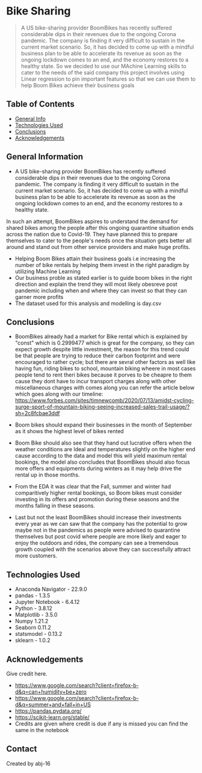 # Bike Sharing
> A US bike-sharing provider BoomBikes has recently suffered considerable dips in their revenues due to the ongoing Corona pandemic. The company is finding it very difficult to sustain in the current market scenario. So, it has decided to come up with a mindful business plan to be able to accelerate its revenue as soon as the ongoing lockdown comes to an end, and the economy restores to a healthy state. So we decided to use our MAchine Learning skills to cater to the needs of the said company this project involves using Linear regression to pin important features so that we can use them to help Boom Bikes achieve their business goals


## Table of Contents
* [General Info](#general-information)
* [Technologies Used](#technologies-used)
* [Conclusions](#conclusions)
* [Acknowledgements](#acknowledgements)

<!-- You can include any other section that is pertinent to your problem -->

## General Information
- A US bike-sharing provider BoomBikes has recently suffered considerable dips in their revenues due to the ongoing Corona pandemic. The company is finding it very difficult to sustain in the current market scenario. So, it has decided to come up with a mindful business plan to be able to accelerate its revenue as soon as the ongoing lockdown comes to an end, and the economy restores to a healthy state. 


In such an attempt, BoomBikes aspires to understand the demand for shared bikes among the people after this ongoing quarantine situation ends across the nation due to Covid-19. They have planned this to prepare themselves to cater to the people's needs once the situation gets better all around and stand out from other service providers and make huge profits.
- Helping Boom Bikes attain their business goals i.e increasing the number of bike rentals by helping them invest in the right paradigm by utilizing Machine Learning
- Our business proble as stated earlier is to guide boom bikes in the right direction and explain the trend they will most likely obesreve post pandemic including when and where they can invest so that they can garner more profits
- The dataset used for this analysis and modelling is day.csv

<!-- You don't have to answer all the questions - just the ones relevant to your project. -->

## Conclusions
- BoomBikes already had a market for Bike rental which is explained by "const" which is 0.2999477  which is great for the company, so they can expect growth despite little investment, the reason for this trend could be that people are trying to reduce their carbon footprint and were encouraged to rather cycle; but there are sevral other factors as well like having fun, riding bikes to school, mountain biking wheere in most cases people tend to rent theri bikes because it porves to be cheapre to them cause they dont have to incur transport charges along with other miscellaneous charges with comes along you can refer the article below which goes along with our timeline: https://www.forbes.com/sites/timnewcomb/2020/07/13/amidst-cycling-surge-sport-of-mountain-biking-seeing-increased-sales-trail-usage/?sh=2c8fcbae3ddf


-  Boom bikes should expand their businesses in the month of September  as it shows the highest level of bikes rented

- Boom Bike should also see that they hand out lucrative offers when the weather conditions are Ideal and temperatures slightly on the higher end cause according to the data and model this will yield maximum rental bookings, the model also concludes that  BoomBikes should also focus more offers and equipments during winters as it may help drive the rental up in those months.

- From the EDA it was clear that the Fall, summer and winter had comparitively higher rental bookings, so Boom bikes must consider investing in its offers and promotion during these seasons and the months falling in these seasons.

- Last but not the least BoomBikes should increase their investments every year as we can saw that the company has the potential to grow maybe not in the pandemics as people were advised to  quarantine themselves but post covid where people are more likely and eager to enjoy the outdoors and rides, the company can see a tremendous growth coupled with the scenarios above they can successfully attract more customers.


<!-- You don't have to answer all the questions - just the ones relevant to your project. -->


## Technologies Used
- Anaconda Navigator - 22.9.0
- pandas - 1.3.5
- Jupyter Notebook - 6.4.12
- Python - 3.8.12
- Matplotlib - 3.5.0
- Numpy 1.21.2
- Seaborn 0.11.2
- statsmodel - 0.13.2
- sklearn - 1.0.2

<!-- As the libraries versions keep on changing, it is recommended to mention the version of library used in this project -->

## Acknowledgements
Give credit here.
- https://www.google.com/search?client=firefox-b-d&q=can+humidity+be+zero
- https://www.google.com/search?client=firefox-b-d&q=summer+and+fall+in+US
- https://pandas.pydata.org/
- https://scikit-learn.org/stable/
- Credits are given where credit is due if any is missed you can find the same in the notebook


## Contact
Created by abj-16


<!-- Optional -->
<!-- ## License -->
<!-- This project is open source and available under the [... License](). -->

<!-- You don't have to include all sections - just the one's relevant to your project -->
